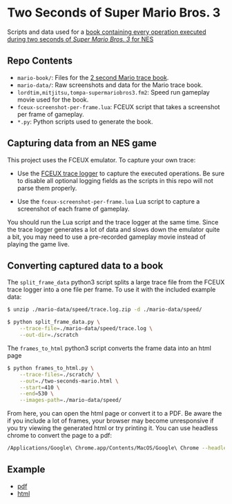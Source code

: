 # Two Seconds of Super Mario Bros. 3

Scripts and data used for a [book containing every operation executed during two seconds of *Super Mario Bros. 3* for NES][project]

## Repo Contents

- `mario-book/`: Files for the [2 second Mario trace book][project].
- `mario-data/`: Raw screenshots and data for the Mario trace book.
- `lordtim,mitjitsu,tompa-supermariobros3.fm2`: Speed run gameplay movie used for the book.
- `fceux-screenshot-per-frame.lua`: FCEUX script that takes a screenshot per frame of gameplay.
- `*.py`: Python scripts used to generate the book.

## Capturing data from an NES game
This project uses the FCEUX emulator. To capture your own trace:

- Use the [FCEUX trace logger](http://www.fceux.com/web/help/TraceLogger.html) to capture the executed operations. Be sure to disable all optional logging fields as the scripts in this repo will not parse them properly.

- Use the `fceux-screenshot-per-frame.lua` Lua script to capture a screenshot of each frame of gameplay.

You should run the Lua script and the trace logger at the same time. Since the trace logger generates a lot of data and slows down the emulator quite a bit, you may need to use a pre-recorded gameplay movie instead of playing the game live.

## Converting captured data to a book
The `split_frame_data` python3 script splits a large trace file from the FCEUX trace logger into a one file per frame. To use it with the included example data:

```bash
$ unzip ./mario-data/speed/trace.log.zip -d ./mario-data/speed/

$ python split_frame_data.py \
    --trace-file=./mario-data/speed/trace.log \
    --out-dir=./scratch
```

The `frames_to_html` python3 script converts the frame data into an html page

```bash
$ python frames_to_html.py \
    --trace-files=./scratch/ \
    --out=./two-seconds-mario.html \
    --start=410 \
    --end=530 \
    --images-path=./mario-data/speed/
```

From here, you can open the html page or convert it to a PDF. Be aware the if you include a lot of frames, your browser may become unresponsive if you try viewing the generated html or try printing it. You can use headless chrome to convert the page to a pdf:

```bash
/Applications/Google\ Chrome.app/Contents/MacOS/Google\ Chrome --headless --disable-gpu --no-margins --print-to-pdf=out.pdf ./out.html
```

## Example

- [pdf](https://github.com/mattbierner/two-seconds-super-mario-bros-3/blob/master/two-seconds-mario.pdf)
- [html](https://github.com/mattbierner/two-seconds-super-mario-bros-3/blob/master/two-seconds-mario.html)


[project]: https://blog.mattbierner.com/two-seconds-mario